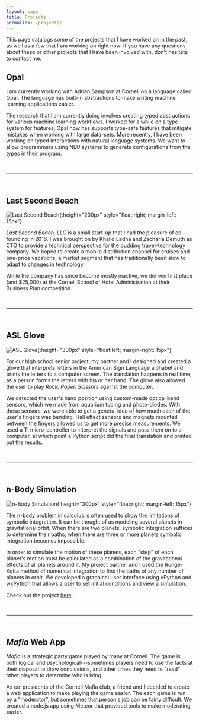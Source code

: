 ```yaml
---
layout: page
title: Projects
permalink: /projects/
---
```


This page catalogs some of the projects that I have worked on in the past, as
well as a few that I am working on right now. If you have any questions about
these or other projects that I have been involved with, don't hesitate to
contact me.

## Opal
I am currently working with Adrian Sampson at Cornell on a language called Opal.
The language has built-in abstractions to make writing machine learning
applications easier.

The research that I am currently doing involves creating typed abstractions for
various machine learning workflows. I worked for a while on a type system for
features; Opal now has supports type-safe features that mitigate mistakes when
working with large data-sets. More recently, I have been working on typed
interactions with natural language systems. We want to allow programmers using
NLU systems to generate configurations from the types in their program.

<br>

---
<br>

## Last Second Beach
![Last Second Beach](../img/lsb.png){:height="200px" style="float:right; margin-left: 15px"}

*Last Second Beach, LLC* is a small start-up that I had the pleasure of
co-founding in 2016. I was brought on by Khalid Ladha and Zacharia Demuth as CTO
to provide a technical perspective for the budding travel-technology company.
We hoped to create a mobile distribution channel for cruises and one-price
vacations, a market segment that has traditionally been slow to adapt to changes
in technology.

While the company has since become mostly inactive, we did win first place (and
$25,000) at the Cornell School of Hotel Administration at their Business Plan
competition.

<br>

---
<br>

## ASL Glove
![ASL Glove](../img/aslglove.jpeg){:height="300px" style="float:left; margin-right: 15px"}

For our high school senior project, my partner and I designed and created a
glove that interprets letters in the American Sign Language alphabet and prints
the letters to a computer screen. The translation happens in real time, as a
person forms the letters with his or her hand. The glove also allowed the user
to play *Rock, Paper, Scissors* against the computer.

We detected the user's hand position using custom-made optical bend sensors,
which we made from aquarium tubing and photo-diodes. With these sensors, we were
able to get a general idea of how much each of the user's fingers was bending.
Hall effect sensors and magnets mounted between the fingers allowed us to get
more precise measurements. We used a TI micro-controller to interpret the signals
and pass them on to a computer, at which point a Python script did the final
translation and printed out the results.

<br>

---
<br>

## n-Body Simulation
![n-Body Simulation](../img/nbody.png){:height="300px" style="float:right; margin-left: 15px"}

The n-body problem in calculus is often used to show the limitations of symbolic
integration. It can be thought of as modeling several planets in gravitational
orbit. When there are two planets, symbolic integration suffices to determine
their paths; when there are three or more planets symbolic integration becomes
impossible.

In order to simulate the motion of these planets, each "step" of each planet's
motion must be calculated as a combination of the gravitational effects of all
planets around it. My project partner and I used the Runge-Kutta method of
numerical integration to find the paths of any number of planets in orbit. We
developed a graphical user interface using vPython and wxPython that allows a
user to set initial conditions and view a simulation.

Check out the project [here](https://github.com/hgoldstein95/n-body-simulator).

<br>

---
<br>


## *Mafia* Web App
*Mafia* is a strategic party game played by many at Cornell. The game is both
logical and psychological---sometimes players need to use the facts at their
disposal to draw conclusions, and other times they need to "read" other players
to determine who is lying.

As co-presidents of the Cornell Mafia club, a friend and I decided to create a
web application to make playing the game easier. The each game is run by a
"moderator", but sometimes that person's job can be fairly difficult. We created
a node.js app using Meteor that provided tools to make moderating easier.
